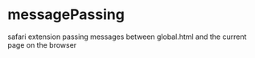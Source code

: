 messagePassing
==============

safari extension passing messages between global.html and the current page on the browser
